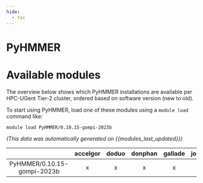 ```yaml
---
hide:
  - toc
---
```


PyHMMER
=======

# Available modules


The overview below shows which PyHMMER installations are available per HPC-UGent Tier-2 cluster, ordered based on software version (new to old).

To start using PyHMMER, load one of these modules using a `module load` command like:

```shell
module load PyHMMER/0.10.15-gompi-2023b
```

*(This data was automatically generated on {{modules_last_updated}})*  

| |accelgor|doduo|donphan|gallade|joltik|shinx|
| :---: | :---: | :---: | :---: | :---: | :---: | :---: |
|PyHMMER/0.10.15-gompi-2023b|x|x|x|x|x|x|
